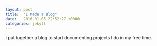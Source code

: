 ```yaml
---
layout: post
title:  "I Made a Blog"
date:   2016-01-05 22:52:27 +0000
categories: jekyll
---
```

I put together a blog to start documenting projects I do in my free time.
